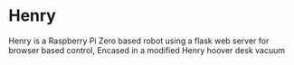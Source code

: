 # Henry
Henry is a Raspberry Pi Zero based robot using a flask web server for browser based control, Encased in a modified Henry hoover desk vacuum
